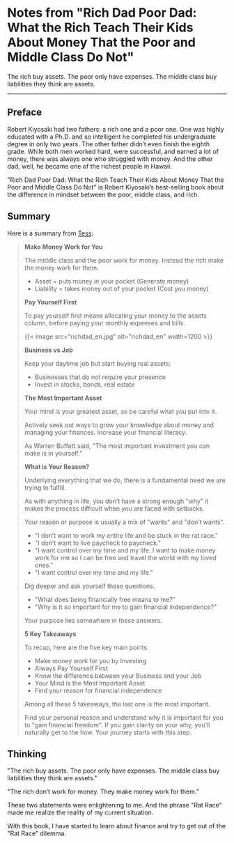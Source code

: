 # Notes from "Rich Dad Poor Dad: What the Rich Teach Their Kids About Money That the Poor and Middle Class Do Not"


The rich buy assets. The poor only have expenses. The middle class buy liabilities they think are assets.

<!--more-->

---

## Preface

Robert Kiyosaki had two fathers: a rich one and a poor one. One was highly educated with a Ph.D. and so intelligent he completed his undergraduate degree in only two years. The other father didn’t even finish the eighth grade. While both men worked hard, were successful, and earned a lot of money, there was always one who struggled with money. And the other dad, well, he became one of the richest people in Hawaii.

"Rich Dad Poor Dad: What the Rich Teach Their Kids About Money That the Poor and Middle Class Do Not" is Robert Kiyosaki’s best-selling book about the difference in mindset between the poor, middle class, and rich.

## Summary

Here is a summary from [Tess](https://tessang.com/personal-finance/rich-dad-poor-dad/):

> **Make Money Work for You**
>
> The middle class and the poor work for money. Instead the rich make the money work for them.
>
> + Asset = puts money in your pocket (Generate money)
> + Liability = takes money out of your pocket (Cost you money)
>
> **Pay Yourself First**
>
> To pay yourself first means allocating your money to the assets column, before paying your monthly expenses and bills.
>
> {{< image src="richdad_en.jpg" alt="richdad_en" width=1200 >}}
>
> **Business vs Job**
>
> Keep your daytime job but start buying real assets:
>
> + Businesses that do not require your presence
> + Invest in stocks, bonds, real estate
>
> **The Most Important Asset**
>
> Your mind is your greatest asset, so be careful what you put into it.
>
> Actively seek out ways to grow your knowledge about money and managing your finances. Increase your financial literacy.
>
> As Warren Buffett said, "The most important investment you can make is in yourself."
>
> **What is Your Reason?**
>
> Underlying everything that we do, there is a fundamental need we are trying to fulfill.
>
> As with anything in life, you don’t have a strong enough "why" it makes the process difficult when you are faced with setbacks.
>
> Your reason or purpose is usually a mix of "wants" and "don’t wants".
>
> + "I don’t want to work my entire life and be stuck in the rat race."
> + "I don’t want to live paycheck to paycheck."
> + "I want control over my time and my life. I want to make money work for me so I can be free and travel the world with my loved ones."
> + "I want control over my time and my life."
>
> Dig deeper and ask yourself these questions.
>
> + "What does being financially free means to me?"
> + "Why is it so important for me to gain financial independence?"
>
> Your purpose lies somewhere in these answers.
>
> **5 Key Takeaways**
>
> To recap, here are the five key main points:
>
> + Make money work for you by Investing
> + Always Pay Yourself First
> + Know the difference between your Business and your Job
> + Your Mind is the Most Important Asset
> + Find your reason for financial independence
>
> Among all these 5 takeaways, the last one is the most important.
>
> Find your personal reason and understand why it is important for you to "gain financial freedom". If you gain clarity on your why, you’ll naturally get to the how. Your journey starts with this step.

## Thinking

"The rich buy assets. The poor only have expenses. The middle class buy liabilities they think are assets."

"The rich don’t work for money. They make money work for them."

These two statements were enlightening to me. And the phrase "Rat Race" made me realize the reality of my current situation.

With this book, I have started to learn about finance and try to get out of the "Rat Race" dilemma.

